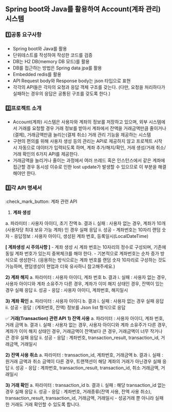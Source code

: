 ## Spring boot와 Java를 활용하여 Account(계좌 관리) 시스템

### :one:공통 요구사항
- Spring boot와 Java를 활용
- 단위테스트를 작성하여 작성한 코드를 검증
- DB는 H2 DB(memory DB 모드)를 활용
- DB를 접근하는 방법은 Spring data jpa를 활용
- Embedded redis를 활용
- API Request body와 Response body는 json 타입으로 표현
- 각각의 API들은 각자의 요청과 응답 객체 구조를 갖는다.
  (다만, 요청을 처리하다가 실패하는 경우의 응답은 공통된 구조를 갖도록 한다.)

### :two:프로젝트 소개
- Account(계좌) 시스템은 사용자와 계좌의 정보를 저장하고 있으며, 외부 시스템에서 거래를 요청할 경우 거래 정보를 받아서 계좌에서 잔액을 거래금액만큼 줄이거나(결제), 거래금액만큼 늘리는(결제 취소) 거래 관리 기능을 제공하는 시스템
- 구현의 편의를 위해 사용자 생성 등의 관리는 API로 제공하지 않고 프로젝트 시작 시 자동으로 데이터가 입력되도록 하며, 계좌 추가/해지/확인, 거래 생성/거래 취소/거래 확인의 6가지 API를 제공한다.
- 거래금액을 늘리거나 줄이는 과정에서 여러 쓰레드 혹은 인스턴스에서 같은 계좌에 접근할 경우 동시성 이슈로 인한 lost update가 발생할 수 있으므로 이 부분을 해결해야만 한다.

### :three:각 API 명세서

:check_mark_button: 계좌 관련 API

1) **계좌 생성**

a. 파라미터 : 사용자 아이디, 초기 잔액
b. 결과
i. 실패 : 사용자 없는 경우, 계좌가 10개(사용자당 최대 보유 가능 계좌) 인 경우 실패 응답
ii. 성공
\- 계좌번호는 10자리 랜덤 숫자
\- 응답정보 : 사용자 아이디, 생성된 계좌 번호, 등록일시(LocalDateTime)

**[ 계좌생성 시 주의사항 ]**
\- 계좌 생성 시 계좌 번호는 10자리의 정수로 구성되며, 기존에 동일 계좌 번호가 있는지 중복체크를 해야 한다.
\- 기본적으로 계좌번호는 순차 증가 방식으로 생성한다. (응용하는 방식으로는 계좌 번호를 랜덤 숫자 10자리로 구성하는 것도 가능하며, 랜덤생성이 현업과 더욱 유사하니 참고해주세요.)

**2) 계좌 해지**
a. 파라미터 : 사용자 아이디, 계좌 번호
b. 결과
i. 실패 : 사용자 없는 경우, 사용자 아이디와 계좌 소유주가 다른 경우, 계좌가 이미 해지 상태인 경우, 잔액이 있는 경우 실패 응답
ii. 성공
\- 응답 : 사용자 아이디, 계좌번호, 해지일시

**3) 계좌 확인**
a. 파라미터 : 사용자 아이디
b. 결과
i. 실패 : 사용자 없는 경우 실패 응답
ii. 성공
\- 응답 : (계좌번호, 잔액) 정보를 Json list 형식으로 응답

✅ **거래(Transaction) 관련 API**
**1) 잔액 사용**
a. 파라미터 : 사용자 아이디, 계좌 번호, 거래 금액
b. 결과
i. 실패 : 사용자 없는 경우, 사용자 아이디와 계좌 소유주가 다른 경우, 계좌가 이미 해지 상태인 경우, 거래금액이 잔액보다 큰 경우, 거래금액이 너무 작거나 큰 경우 실패 응답
ii. 성공
\- 응답 : 계좌번호, transaction_result, transaction_id, 거래금액, 거래일시

**2) 잔액 사용 취소**
a. 파라미터 : transaction_id, 계좌번호, 거래금액
b. 결과
i. 실패 : 원거래 금액과 취소 금액이 다른 경우, 트랜잭션이 해당 계좌의 거래가 아닌경우 실패 응답
ii. 성공
\- 응답 : 계좌번호, transaction_result, transaction_id, 취소 거래금액, 거래일시

**3) 거래 확인**
a. 파라미터 : transaction_id
b. 결과
i. 실패 : 해당 transaction_id 없는 경우 실패 응답
ii. 성공
\- 응답 : 계좌번호, 거래종류(잔액 사용, 잔액 사용 취소), transaction_result, transaction_id, 거래금액, 거래일시
\- 성공거래 뿐 아니라 실패한 거래도 거래 확인할 수 있도록 합니다.
